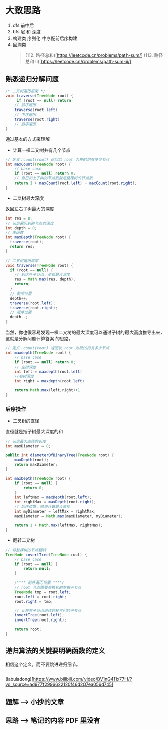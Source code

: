 # 大致思路

1. dfs 前中后
2. bfs 层 和 深度
3. 构建类
   序列化
   中序配前后序构建
4. 回溯类
   > (112. 路径总和)[https://leetcode.cn/problems/path-sum/]
   > (113. 路径总和 II)[https://leetcode.cn/problems/path-sum-ii/]

## 熟悉递归分解问题

```java
/* 二叉树遍历框架 */
void traverse(TreeNode root) {
     if (root == null) return
    // 前序遍历
    traverse(root.left)
    // 中序遍历
    traverse(root.right)
    // 后序遍历
}

```

通过基本的方式来理解

- 计算一棵二叉树共有几个节点

```java
// 定义：count(root) 返回以 root 为根的树有多少节点
int maxCount(TreeNode root) {
    // base case
    if (root == null) return 0;
    // 自己加上子树的节点数就是整棵树的节点数
    return 1 + maxCount(root.left) + maxCount(root.right);
}

```

- 二叉树最大深度

返回左右子树最大的深度

```java
int res = 0;
// 记录遍历到的节点的深度
int depth = 0;
// 主函数
int maxDepth(TreeNode root) {
  traverse(root);
  return res;
}

// ⼆叉树遍历框架
void traverse(TreeNode root) {
  if (root == null) {
    // 到达叶⼦节点，更新最⼤深度
    res = Math.max(res, depth);
    return;
  }
  // 前序位置
  depth++;
  traverse(root.left);
  traverse(root.right);
  // 后序位置
  depth--;
}

```

当然，你也很容易发现⼀棵⼆叉树的最⼤深度可以通过⼦树的最⼤⾼度推导出来，这就是分解问题计算答案
的思路。

```java
// 定义：count(root) 返回以 root 为根的树有多少节点
int maxdepth(TreeNode root) {
    // base case
    if (root == null) return 0;
    // 左树深度
    int left = maxdepth(root.left)
    //右树深度
    int right = maxdepth(root.left)

    return Math.max(left,right)+1
}

```

### 后序操作

- 二叉树的直径

直径就是指子树最大深度的和

```java
// 记录最大直径的长度
int maxDiameter = 0;

public int diameterOfBinaryTree(TreeNode root) {
    maxDepth(root);
    return maxDiameter;
}

int maxDepth(TreeNode root) {
    if (root == null) {
        return 0;
    }
    int leftMax = maxDepth(root.left);
    int rightMax = maxDepth(root.right);
    // 后序位置，顺便计算最大直径
    int myDiameter = leftMax + rightMax;
    maxDiameter = Math.max(maxDiameter, myDiameter);

    return 1 + Math.max(leftMax, rightMax);
}

```

- 翻转二叉树

```java
// 将整棵树的节点翻转
TreeNode invertTree(TreeNode root) {
    // base case
    if (root == null) {
        return null;
    }

    /**** 前序遍历位置 ****/
    // root 节点需要交换它的左右子节点
    TreeNode tmp = root.left;
    root.left = root.right;
    root.right = tmp;

    // 让左右子节点继续翻转它们的子节点
    invertTree(root.left);
    invertTree(root.right);

    return root;
}

```

## 递归算法的关键要明确函数的定义

相信这个定义，而不要跳进递归细节。

##

(labuladong)[https://www.bilibili.com/video/BV1nG411x77H/?vd_source=ad977f2996622120f46d207ea056d745]

## 题解 ——> 小抄的文章

## 思路 ——> 笔记的内容 PDF 里没有
